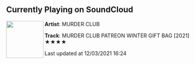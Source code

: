 ## Currently Playing on SoundCloud

[<img align="left" width="100" src="https://i1.sndcdn.com/artworks-ARtnLwwG3V3UzXkC-HigL3A-t500x500.jpg">](https://soundcloud.com/murderclubmusik/winter)

**Artist**: MURDER CLUB 

**Track**: MURDER CLUB PATREON WINTER GIFT BAG [2021] ★★★★

Last updated at 12/03/2021 16:24
